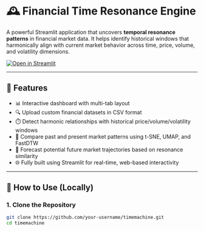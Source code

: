 # 🕰️ Financial Time Resonance Engine

A powerful Streamlit application that uncovers **temporal resonance patterns** in financial market data. It helps identify historical windows that harmonically align with current market behavior across time, price, volume, and volatility dimensions.

[![Open in Streamlit](https://static.streamlit.io/badges/streamlit_badge_black_white.svg)](https://timemachine.streamlit.app/)

---

## 🚀 Features

- 📊 Interactive dashboard with multi-tab layout
- 🔍 Upload custom financial datasets in CSV format
- ⏱️ Detect harmonic relationships with historical price/volume/volatility windows
- 🔄 Compare past and present market patterns using t-SNE, UMAP, and FastDTW
- 🔮 Forecast potential future market trajectories based on resonance similarity
- 🌐 Fully built using Streamlit for real-time, web-based interactivity

---

## 📁 How to Use (Locally)

### 1. Clone the Repository

```bash
git clone https://github.com/your-username/timemachine.git
cd timemachine
